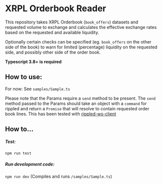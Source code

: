 # XRPL Orderbook Reader

This repository takes XRPL Orderbook (`book_offers`) datasets and requested volume to
exchange and calculates the effective exchange rates based on the requested and available liquidity.

Optionally certain checks can be specified (eg. `book_offers` on the other side of the book)
to warn for limited (percentage) liquidity on the requested side, and possibly other side
of the order book.

**Typescript 3.8+ is required**

## How to use:
For now: See `samples/Sample.ts`

Please note that the Params require a `send` method to be present. The `send` method passed
to the Params should take an object with a `command` for rippled and return a `Promise`
that will resolve to contain requested order book lines. This has been tested with
[rippled-ws-client](https://www.npmjs.com/package/rippled-ws-client)

## How to...

##### Test:

`npm run test`

##### Run development code:

`npm run dev` (Compiles and runs `/samples/Sample.ts`)
